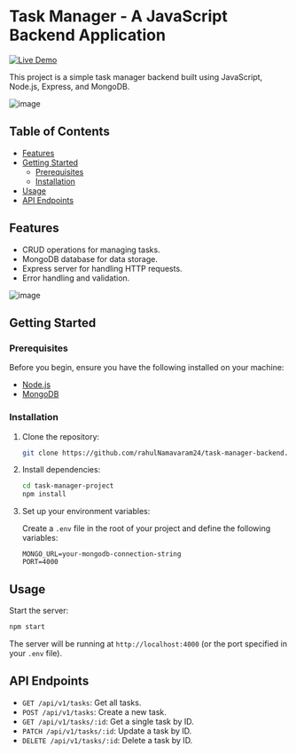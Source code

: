 # Task Manager - A JavaScript Backend Application

[![Live Demo](https://img.shields.io/badge/Live%20Demo-Visit%20Now-blue)](https://task-manager-2m23.onrender.com)

This project is a simple task manager backend built using JavaScript, Node.js, Express, and MongoDB.

![image](https://github.com/rahulNamavaram24/task-manager-project/assets/63719351/34077aca-f000-40d3-825d-b57dcae89ae7)


## Table of Contents

- [Features](#features)
- [Getting Started](#getting-started)
  - [Prerequisites](#prerequisites)
  - [Installation](#installation)
- [Usage](#usage)
- [API Endpoints](#api-endpoints)
## Features

- CRUD operations for managing tasks.
- MongoDB database for data storage.
- Express server for handling HTTP requests.
- Error handling and validation.

![image](https://github.com/rahulNamavaram24/task-manager-project/assets/63719351/75e0a16c-4970-450b-8b6a-6510f42648b6)


## Getting Started

### Prerequisites

Before you begin, ensure you have the following installed on your machine:

- [Node.js](https://nodejs.org/)
- [MongoDB](https://www.mongodb.com/try/download/community)

### Installation

1. Clone the repository:

   ```bash
   git clone https://github.com/rahulNamavaram24/task-manager-backend.git
   ```

2. Install dependencies:

   ```bash
   cd task-manager-project
   npm install
   ```

3. Set up your environment variables:

   Create a `.env` file in the root of your project and define the following variables:

   ```env
   MONGO_URL=your-mongodb-connection-string
   PORT=4000
   ```

## Usage

Start the server:

```bash
npm start
```

The server will be running at `http://localhost:4000` (or the port specified in your `.env` file).

## API Endpoints

- `GET /api/v1/tasks`: Get all tasks.
- `POST /api/v1/tasks`: Create a new task.
- `GET /api/v1/tasks/:id`: Get a single task by ID.
- `PATCH /api/v1/tasks/:id`: Update a task by ID.
- `DELETE /api/v1/tasks/:id`: Delete a task by ID.

